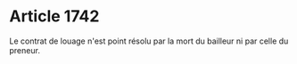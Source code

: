 # Article 1742

Le contrat de louage n'est point résolu par la mort du bailleur ni par celle du preneur.